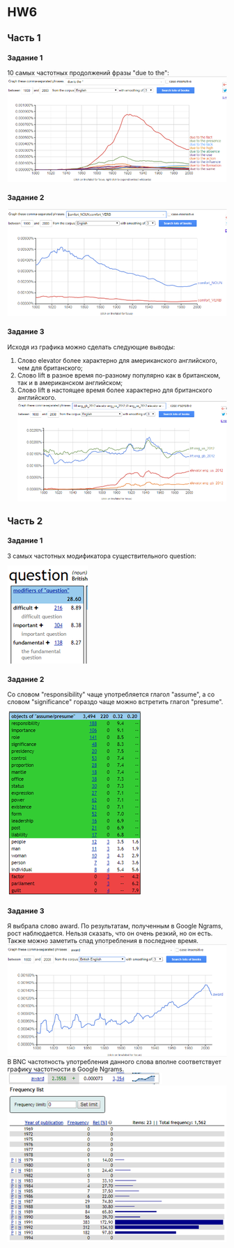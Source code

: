 # HW6
## Часть 1
### Задание 1
10 самых частотных продолжений фразы "due to the":
![](https://github.com/karinagukasyan/HW6/blob/master/due%20to%20the.png)
### Задание 2
![](https://github.com/karinagukasyan/HW6/blob/master/%D0%BA%D0%BE%D0%BC%D1%84%D0%BE%D1%80%D1%82.png)
### Задание 3
Исходя из графика можно сделать следующие выводы:
1. Слово elevator более характерно для американского английского, чем для британского;
2. Слово lift в разное время по-разному популярно как в британском, так и в американском английском;
3. Слово lift в настоящее время более характерно для британского английского.
![](https://github.com/karinagukasyan/HW6/blob/master/%D0%BB%D0%B8%D1%84%D1%82.png)
## Часть 2
### Задание 1
3 самых частотных модификатора существительного question:

![](https://github.com/karinagukasyan/HW6/blob/master/%D0%B2%D0%BE%D0%BF%D1%80%D0%BE%D1%81.png)
### Задание 2
Со словом "responsibility" чаще употребляется глагол "assume", а со словом "significance" гораздо чаще можно встретить глагол "presume".

![](https://github.com/karinagukasyan/HW6/blob/master/%D0%BE%D0%B1%D1%8A%D0%B5%D0%BA%D1%82%D1%8B.png)
### Задание 3
Я выбрала слово award. По результатам, полученным в Google Ngrams, рост наблюдается. Нельзя сказать, что он очень резкий, но он есть. Также можно заметить спад употребления в последнее время.
![](https://github.com/karinagukasyan/HW6/blob/master/%D0%B0%D0%B2%D0%B0%D1%80%D0%B4%20%D0%BD%D0%B3%D1%80%D0%B0%D0%BC.png)
В BNC частотность употребления данного слова вполне соответствует графику частотности в Google Ngrams.
![](https://github.com/karinagukasyan/HW6/blob/master/%D0%B0%D0%B2%D0%B0%D1%80%D0%B4.png)
![](https://github.com/karinagukasyan/HW6/blob/master/%D1%87%D0%B0%D1%81%D1%82%D0%BE%D1%82%D0%BD%D0%BE%D1%81%D1%82%D1%8C.png)
